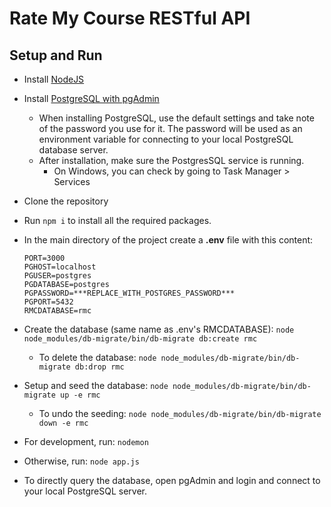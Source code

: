 
# Rate My Course RESTful API

## Setup and Run
- Install [NodeJS](https://nodejs.org/en/)
- Install [PostgreSQL with pgAdmin](https://www.postgresql.org/download/)
	- When installing PostgreSQL, use the default settings and take note of the password you use for it. The password will be used as an environment variable for connecting to your local PostgreSQL database server.
	 - After installation, make sure the PostgresSQL service is running.
		 - On Windows, you can check by going to Task Manager > Services

- Clone the repository 
- Run `npm i` to install all the required packages.
- In the main directory of the project create a **.env** file with this content:
    ```
    PORT=3000
    PGHOST=localhost
    PGUSER=postgres
    PGDATABASE=postgres
    PGPASSWORD=***REPLACE_WITH_POSTGRES_PASSWORD***
    PGPORT=5432
    RMCDATABASE=rmc
    ```
- Create the database (same name as .env's RMCDATABASE):
    `node node_modules/db-migrate/bin/db-migrate db:create rmc`
    - To delete the database:
    `node node_modules/db-migrate/bin/db-migrate db:drop rmc`
- Setup and seed the database:
	`node node_modules/db-migrate/bin/db-migrate up -e rmc`
	- To undo the seeding:
		`node node_modules/db-migrate/bin/db-migrate down -e rmc`
- For development, run: `nodemon`
-  Otherwise, run: `node app.js`

- To directly query the database, open pgAdmin and login and connect to your local PostgreSQL server.
